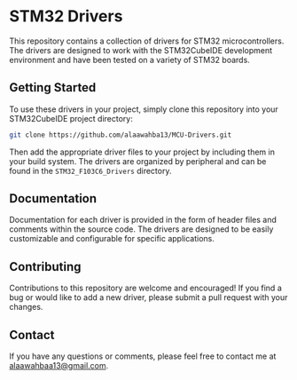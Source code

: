 # STM32 Drivers

This repository contains a collection of drivers for STM32 microcontrollers. The drivers are designed to work with the STM32CubeIDE development environment and have been tested on a variety of STM32 boards.

## Getting Started

To use these drivers in your project, simply clone this repository into your STM32CubeIDE project directory:

```bash
git clone https://github.com/alaawahba13/MCU-Drivers.git
```

Then add the appropriate driver files to your project by including them in your build system. The drivers are organized by peripheral and can be found in the `STM32_F103C6_Drivers` directory.

## Documentation

Documentation for each driver is provided in the form of header files and comments within the source code. The drivers are designed to be easily customizable and configurable for specific applications.

## Contributing

Contributions to this repository are welcome and encouraged! If you find a bug or would like to add a new driver, please submit a pull request with your changes.

## Contact

If you have any questions or comments, please feel free to contact me at alaawahbaa13@gmail.com.
